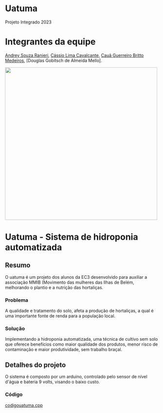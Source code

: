 # Uatuma
Projeto Integrado 2023
# Integrantes da equipe
[Andrey Souza Ranieri](https://github.com/andreysrx), [Cássio Lima Cavalcante](https://github.com/CassioCavs), [Cauã Guerreiro Britto Medeiros](https://github.com/cauagbm11), [Douglas Gobitsch de Almeida Mello].


<p float="center">

 <img src="https://cdn.discordapp.com/attachments/945453757007818843/1111062277144191046/beleaf_people.jpg" height="500" width="500" />

</p>


# Uatuma - Sistema de hidroponia automatizada

## Resumo
O uatuma é um projeto dos alunos da EC3 desenvolvido para auxiliar a associação MMIB (Movimento das mulheres das Ilhas de Belém, melhorando o plantio e a nutrição das hortaliças.
### Problema
A qualidade e tratamento do solo, afeta a produção de hortaliças, a qual é uma importante fonte de renda para a população local.

### Solução
Implementando a hidroponia automatizada, uma técnica de cultivo sem solo que oferece benefícios como maior qualidade dos produtos, menor risco de contaminação e maior produtividade, sem trabalho braçal.

## Detalhes do projeto

O sistema é composto por um arduino, controlado pelo sensor de nível d'água e bateria 9 volts, visando o baixo custo.

### Código
[codigouatuma.cpp](https://github.com/Beleaftech/Uatuma/blob/main/codigouatuma.cpp)
